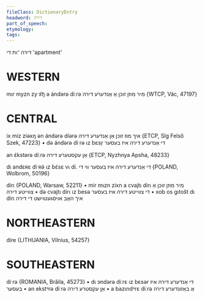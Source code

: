 ```yaml
---
fileClass: DictionaryEntry
headword: דירה
part_of_speech: 
etymology: 
tags: 
---
```

דירה
־ות
די
'apartment'

WESTERN
========

mɩr myzn zyˑx͡ŋ ə ándərə diːrə מיר מוזן זוכן אַ אַנדערע דירה {WTCP, Vác, 47197}

CENTRAL
========

ix miz ziəxŋ ən ándərə díərə איך מוז זוכן אַן אַנדערע דירה {ETCP, Sîg Felső Szek, 47223}
	•	də ándərə diˑrə ɩz bɛsr̩ די אַנדערע דירה איז בעסער

an ɛ́kstərə diːrə אַן עקסטערע דירה {ETCP, Nyzhnya Apsha, 48233}

dɩ andɛʀɛ diˑʀə̃ ɩz bɛ́sɛ vɩ di. די אַנדערע דירה איז בעסער ווי די {POLAND, Wolbrom, 50196}

dirɩ {POLAND, Warsaw, 52211}
	•	mir mɩzn zixn a cvajtɩ dirɩ מיר מוזן זוכן אַ צווייטע דירה
	•	də cvajtɩ dirɩ ɩz besə די צווייטע דירה איז בעסער
	•	xob os gɩtošt dɩ dirɩ איך האָב אויסגעטוישט די דירה

NORTHEASTERN
==============

dire {LITHUANIA, Vilnius, 54257}

SOUTHEASTERN
==============

diˑrə {ROMANIA, Brăila, 45273}
	•	dɩ ɔndərə diːrɛ ɩz bɛsər די אַנדערע דירה איז בעסער
	•	an ekstᵊrə diˑrə אַן עקסטרע דירה
	•	a bazɩndᵊrɛ diːrə אַ באַזונדערע דירה

